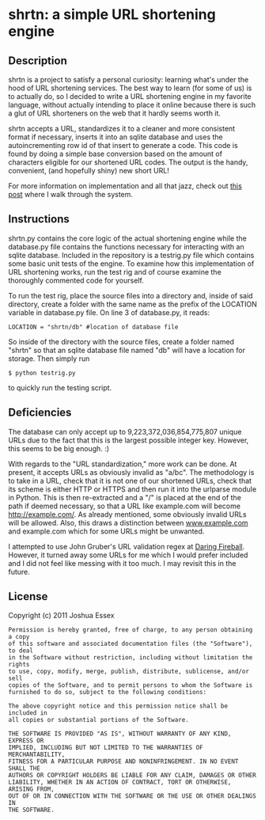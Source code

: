 # shrtn: a simple URL shortening engine

## Description

shrtn is a project to satisfy a personal curiosity: learning what's under the 
hood of URL shortening services. The best way to learn (for some of us) is to 
actually do, so I decided to write a URL shortening engine in my favorite 
language, without actually intending to place it online because there is such 
a glut of URL shorteners on the web that it hardly seems worth it.

shrtn accepts a URL, standardizes it to a cleaner and more consistent format if 
necessary, inserts it into an sqlite database and uses the autoincrementing row 
id of that insert to generate a code. This code is found by doing a simple base 
conversion based on the amount of characters eligible for our shortened URL 
codes. The output is the handy, convenient, (and hopefully shiny) new short URL!

For more information on implementation and all that jazz, check out <a href="http://essexj.posterous.com/writing-a-url-shortener-in-python">this post</a> where I walk through the system.

## Instructions

shrtn.py contains the core logic of the actual shortening engine while the 
database.py file contains the functions necessary for interacting with an 
sqlite database. Included in the repository is a testrig.py file which contains 
some basic unit tests of the engine. To examine how this implementation of URL 
shortening works, run the test rig and of course examine the thoroughly 
commented code for yourself. 

To run the test rig, place the source files into a directory and, inside of 
said directory, create a folder with the same name as the prefix of the 
LOCATION variable in database.py file. On line 3 of database.py, it reads:

    LOCATION = "shrtn/db" #location of database file

So inside of the directory with the source files, create a folder named "shrtn" 
so that an sqlite database file named "db" will have a location for storage. 
Then simply run

    $ python testrig.py

to quickly run the testing script.

## Deficiencies

The database can only accept up to 9,223,372,036,854,775,807 unique URLs due to 
the fact that this is the largest possible integer key. However, this seems to be 
big enough. :)

With regards to the "URL standardization," more work can be done. At present, 
it accepts URLs as obviously invalid as "a/bc". The methodology is to take in a 
URL, check that it is not one of our shortened URLs, check that its scheme is 
either HTTP or HTTPS and then run it into the urlparse module in Python. This 
is then re-extracted and a "/" is placed at the end of the path if deemed 
necessary, so that a URL like example.com will become http://example.com/. 
As already mentioned, some obviously invalid URLs will be allowed. Also, this 
draws a distinction between www.example.com and example.com which for some 
URLs might be unwanted. 

I attempted to use John Gruber's URL validation regex at 
<a href="http://daringfireball.net/2009/11/liberal_regex_for_matching_urls">Daring Fireball</a>. 
However, it turned away some URLs for me which I would prefer included and I did 
not feel like messing with it too much. I may revisit this in the future.

## License

Copyright (c) 2011 Joshua Essex

    Permission is hereby granted, free of charge, to any person obtaining a copy
    of this software and associated documentation files (the "Software"), to deal
    in the Software without restriction, including without limitation the rights
    to use, copy, modify, merge, publish, distribute, sublicense, and/or sell
    copies of the Software, and to permit persons to whom the Software is
    furnished to do so, subject to the following conditions:

    The above copyright notice and this permission notice shall be included in
    all copies or substantial portions of the Software.

    THE SOFTWARE IS PROVIDED "AS IS", WITHOUT WARRANTY OF ANY KIND, EXPRESS OR
    IMPLIED, INCLUDING BUT NOT LIMITED TO THE WARRANTIES OF MERCHANTABILITY,
    FITNESS FOR A PARTICULAR PURPOSE AND NONINFRINGEMENT. IN NO EVENT SHALL THE
    AUTHORS OR COPYRIGHT HOLDERS BE LIABLE FOR ANY CLAIM, DAMAGES OR OTHER
    LIABILITY, WHETHER IN AN ACTION OF CONTRACT, TORT OR OTHERWISE, ARISING FROM,
    OUT OF OR IN CONNECTION WITH THE SOFTWARE OR THE USE OR OTHER DEALINGS IN
    THE SOFTWARE.
    
